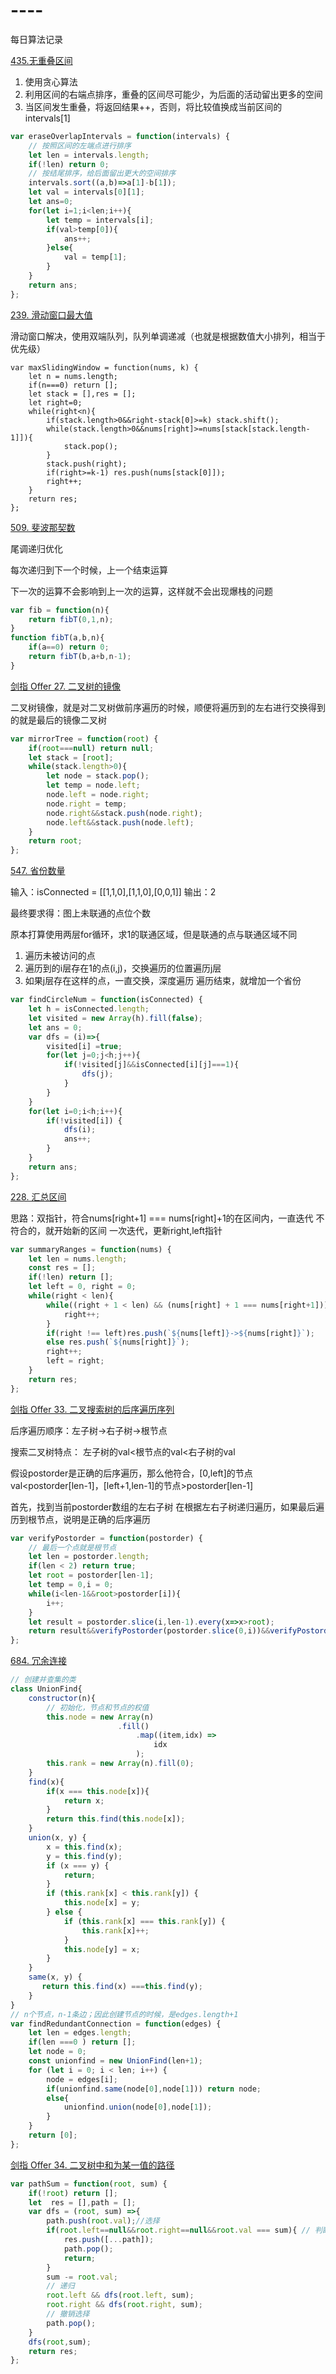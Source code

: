# ----
每日算法记录

[435.无重叠区间](https://leetcode-cn.com/problems/non-overlapping-intervals/)

1. 使用贪心算法
2. 利用区间的右端点排序，重叠的区间尽可能少，为后面的活动留出更多的空间
3. 当区间发生重叠，将返回结果++，否则，将比较值换成当前区间的intervals[1]

```javascript
var eraseOverlapIntervals = function(intervals) {
    // 按照区间的左端点进行排序
    let len = intervals.length;
    if(!len) return 0;
    // 按结尾排序，给后面留出更大的空间排序
    intervals.sort((a,b)=>a[1]-b[1]);
    let val = intervals[0][1];
    let ans=0;
    for(let i=1;i<len;i++){
        let temp = intervals[i];
        if(val>temp[0]){
            ans++;
        }else{
            val = temp[1];
        }
    }
    return ans;
};
```
[239. 滑动窗口最大值](https://leetcode-cn.com/problems/sliding-window-maximum/)

滑动窗口解决，使用双端队列，队列单调递减（也就是根据数值大小排列，相当于优先级）
```jsvascript
var maxSlidingWindow = function(nums, k) {
    let n = nums.length;
    if(n===0) return [];
    let stack = [],res = [];
    let right=0;
    while(right<n){
        if(stack.length>0&&right-stack[0]>=k) stack.shift();
        while(stack.length>0&&nums[right]>=nums[stack[stack.length-1]]){
            stack.pop();
        }
        stack.push(right);
        if(right>=k-1) res.push(nums[stack[0]]);
        right++;
    }
    return res;
};
```
[509. 斐波那契数](https://leetcode-cn.com/problems/fibonacci-number/)

尾调递归优化

每次递归到下一个时候，上一个结束运算

下一次的运算不会影响到上一次的运算，这样就不会出现爆栈的问题
```javascript
var fib = function(n){
    return fibT(0,1,n);
}
function fibT(a,b,n){
    if(a==0) return 0;
    return fibT(b,a+b,n-1);
}
```
[剑指 Offer 27. 二叉树的镜像](https://leetcode-cn.com/problems/er-cha-shu-de-jing-xiang-lcof/)

二叉树镜像，就是对二叉树做前序遍历的时候，顺便将遍历到的左右进行交换得到的就是最后的镜像二叉树
```javascript
var mirrorTree = function(root) {
    if(root===null) return null;
    let stack = [root];
    while(stack.length>0){
        let node = stack.pop();
        let temp = node.left;
        node.left = node.right;
        node.right = temp;
        node.right&&stack.push(node.right);
        node.left&&stack.push(node.left);
    }
    return root;
};
```
[547. 省份数量](https://leetcode-cn.com/problems/number-of-provinces/)


输入：isConnected = [[1,1,0],[1,1,0],[0,0,1]]
输出：2

最终要求得：图上未联通的点位个数

原本打算使用两层for循环，求1的联通区域，但是联通的点与联通区域不同
1. 遍历未被访问的点
2. 遍历到的i层存在1的点(i,j)，交换遍历的位置遍历j层
3. 如果j层存在这样的点，一直交换，深度遍历
遍历结束，就增加一个省份

```js
var findCircleNum = function(isConnected) {
    let h = isConnected.length;
    let visited = new Array(h).fill(false);
    let ans = 0;
    var dfs = (i)=>{
        visited[i] =true;
        for(let j=0;j<h;j++){
            if(!visited[j]&&isConnected[i][j]===1){
                dfs(j);
            }
        }
    }
    for(let i=0;i<h;i++){
        if(!visited[i]) {
            dfs(i);
            ans++;
        }
    }
    return ans;
};
```

[228. 汇总区间](https://leetcode-cn.com/problems/summary-ranges/)

思路：双指针，符合nums[right+1] === nums[right]+1的在区间内，一直迭代
    不符合的，就开始新的区间
    一次迭代，更新right,left指针

```javascript
var summaryRanges = function(nums) {
    let len = nums.length;
    const res = [];
    if(!len) return [];
    let left = 0, right = 0;
    while(right < len){
        while((right + 1 < len) && (nums[right] + 1 === nums[right+1])){
            right++;
        }
        if(right !== left)res.push(`${nums[left]}->${nums[right]}`);
        else res.push(`${nums[right]}`);
        right++;
        left = right;
    }
    return res;
};
```
[剑指 Offer 33. 二叉搜索树的后序遍历序列](https://leetcode-cn.com/problems/er-cha-sou-suo-shu-de-hou-xu-bian-li-xu-lie-lcof/)

后序遍历顺序：左子树->右子树->根节点

搜索二叉树特点： 左子树的val<根节点的val<右子树的val

假设postorder是正确的后序遍历，那么他符合，[0,left]的节点val<postorder[len-1]，[left+1,len-1]的节点>postorder[len-1]

首先，找到当前postorder数组的左右子树
在根据左右子树递归遍历，如果最后遍历到根节点，说明是正确的后序遍历

```javascript
var verifyPostorder = function(postorder) {
    // 最后一个点就是根节点
    let len = postorder.length;
    if(len < 2) return true;
    let root = postorder[len-1];
    let temp = 0,i = 0;
    while(i<len-1&&root>postorder[i]){
        i++;
    }
    let result = postorder.slice(i,len-1).every(x=>x>root);
    return result&&verifyPostorder(postorder.slice(0,i))&&verifyPostorder(postorder.slice(i,len-1));
};
```
[684. 冗余连接](https://leetcode-cn.com/problems/redundant-connection/)

```js
// 创建并查集的类
class UnionFind{
    constructor(n){
        // 初始化，节点和节点的权值
        this.node = new Array(n)
                        .fill()
                            .map((item,idx) =>
                                idx
                            );
        this.rank = new Array(n).fill(0);
    }
    find(x){
        if(x === this.node[x]){
            return x;
        }
        return this.find(this.node[x]);
    }
    union(x, y) {
        x = this.find(x);
        y = this.find(y);
        if (x === y) {
            return;
        }
        if (this.rank[x] < this.rank[y]) {
            this.node[x] = y;
        } else {
            if (this.rank[x] === this.rank[y]) {
                this.rank[x]++;
            }
            this.node[y] = x;
        }
    }
    same(x, y) {
       return this.find(x) ===this.find(y);
    }
}
// n个节点，n-1条边；因此创建节点的时候，是edges.length+1
var findRedundantConnection = function(edges) {
    let len = edges.length;
    if(len ===0 ) return [];
    let node = 0;
    const unionfind = new UnionFind(len+1);
    for (let i = 0; i < len; i++) {
        node = edges[i];
        if(unionfind.same(node[0],node[1])) return node;
        else{
            unionfind.union(node[0],node[1]);
        }
    }
    return [0];
};
```
[剑指 Offer 34. 二叉树中和为某一值的路径](https://leetcode-cn.com/problems/er-cha-shu-zhong-he-wei-mou-yi-zhi-de-lu-jing-lcof/)

```js
var pathSum = function(root, sum) {
    if(!root) return [];
    let  res = [],path = [];
    var dfs = (root, sum) =>{
        path.push(root.val);//选择
        if(root.left==null&&root.right==null&&root.val === sum){ // 判断
            res.push([...path]);
            path.pop();
            return;
        }
        sum -= root.val;
        // 递归
        root.left && dfs(root.left, sum);
        root.right && dfs(root.right, sum);
        // 撤销选择
        path.pop();
    }
    dfs(root,sum);
    return res;
};
```
